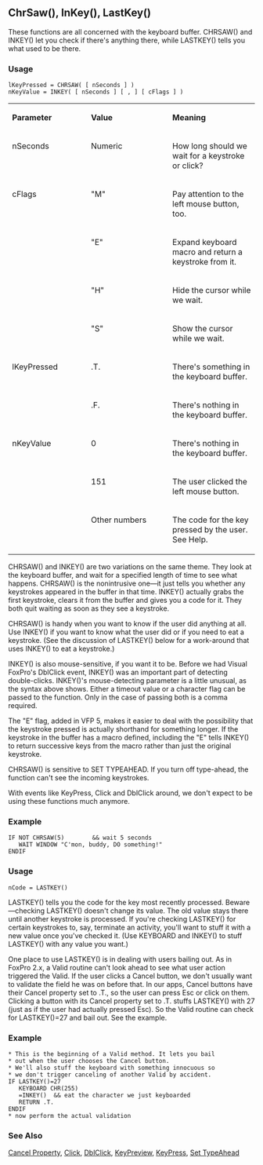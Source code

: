 ## ChrSaw(), InKey(), LastKey()

These functions are all concerned with the keyboard buffer. CHRSAW() and INKEY() let you check if there's anything there, while LASTKEY() tells you what used to be there.

### Usage

```foxpro
lKeyPressed = CHRSAW( [ nSeconds ] )
nKeyValue = INKEY( [ nSeconds ] [ , ] [ cFlags ] )
```
<table>
<tr>
  <td width="32%" valign="top">
  <p><b>Parameter</b></p>
  </td>
  <td width="23%" valign="top">
  <p><b>Value</b></p>
  </td>
  <td width="45%" valign="top">
  <p><b>Meaning</b></p>
  </td>
 </tr>
<tr>
  <td width="32%" valign="top">
  <p>nSeconds</p>
  </td>
  <td width="23%" valign="top">
  <p>Numeric</p>
  </td>
  <td width="45%" valign="top">
  <p>How long should we wait for a keystroke or click?</p>
  </td>
 </tr>
<tr>
  <td width="32%" rowspan="4" valign="top">
  <p>cFlags</p>
  </td>
  <td width="23%" valign="top">
  <p>&quot;M&quot;</p>
  </td>
  <td width="45%" valign="top">
  <p>Pay attention to the left mouse button, too.</p>
  </td>
 </tr>
<tr>
  <td width="33%" valign="top">
  <p>&quot;E&quot;</p>
  </td>
  <td width="67%" valign="top">
  <p>Expand keyboard macro and return a keystroke from it. </p>
  </td>
 </tr>
<tr>
  <td width="33%" valign="top">
  <p>&quot;H&quot;</p>
  </td>
  <td width="67%" valign="top">
  <p>Hide the cursor while we wait.</p>
  </td>
 </tr>
<tr>
  <td width="33%" valign="top">
  <p>&quot;S&quot;</p>
  </td>
  <td width="67%" valign="top">
  <p>Show the cursor while we wait.</p>
  </td>
 </tr>
<tr>
  <td width="32%" rowspan="2" valign="top">
  <p>lKeyPressed</p>
  </td>
  <td width="23%" valign="top">
  <p>.T.</p>
  </td>
  <td width="45%" valign="top">
  <p>There's something in the keyboard buffer.</p>
  </td>
 </tr>
<tr>
  <td width="33%" valign="top">
  <p>.F.</p>
  </td>
  <td width="67%" valign="top">
  <p>There's nothing in the keyboard buffer.</p>
  </td>
 </tr>
<tr>
  <td width="32%" rowspan="3" valign="top">
  <p>nKeyValue</p>
  </td>
  <td width="23%" valign="top">
  <p>0</p>
  </td>
  <td width="45%" valign="top">
  <p>There's nothing in the keyboard buffer.</p>
  </td>
 </tr>
<tr>
  <td width="33%" valign="top">
  <p>151</p>
  </td>
  <td width="67%" valign="top">
  <p>The user clicked the left mouse button.</p>
  </td>
 </tr>
<tr>
  <td width="33%" valign="top">
  <p>Other numbers</p>
  </td>
  <td width="67%" valign="top">
  <p>The code for the key pressed by the user. See Help.</p>
  </td>
 </tr>
</table>

CHRSAW() and INKEY() are two variations on the same theme. They look at the keyboard buffer, and wait for a specified length of time to see what happens. CHRSAW() is the nonintrusive one&mdash;it just tells you whether any keystrokes appeared in the buffer in that time. INKEY() actually grabs the first keystroke, clears it from the buffer and gives you a code for it. They both quit waiting as soon as they see a keystroke.

CHRSAW() is handy when you want to know if the user did anything at all. Use INKEY() if you want to know what the user did or if you need to eat a keystroke. (See the discussion of LASTKEY() below for a work-around that uses INKEY() to eat a keystroke.)

INKEY() is also mouse-sensitive, if you want it to be. Before we had Visual FoxPro's DblClick event, INKEY() was an important part of detecting double-clicks. INKEY()'s mouse-detecting parameter is a little unusual, as the syntax above shows. Either a timeout value or a character flag can be passed to the function. Only in the case of passing both is a comma required.

The "E" flag, added in VFP 5, makes it easier to deal with the possibility that the keystroke pressed is actually shorthand for something longer. If the keystroke in the buffer has a macro defined, including the "E" tells INKEY() to return successive keys from the macro rather than just the original keystroke.

CHRSAW() is sensitive to SET TYPEAHEAD. If you turn off type-ahead, the function can't see the incoming keystrokes.

With events like KeyPress, Click and DblClick around, we don't expect to be using these functions much anymore.

### Example

```foxpro
IF NOT CHRSAW(5)        && wait 5 seconds
   WAIT WINDOW "C'mon, buddy, DO something!"
ENDIF
```
### Usage

```foxpro
nCode = LASTKEY()
```

LASTKEY() tells you the code for the key most recently processed. Beware&mdash;checking LASTKEY() doesn't change its value. The old value stays there until another keystroke is processed. If you're checking LASTKEY() for certain keystrokes to, say, terminate an activity, you'll want to stuff it with a new value once you've checked it. (Use KEYBOARD and INKEY() to stuff LASTKEY() with any value you want.)

One place to use LASTKEY() is in dealing with users bailing out. As in FoxPro 2.x, a Valid routine can't look ahead to see what user action triggered the Valid. If the user clicks a Cancel button, we don't usually want to validate the field he was on before that. In our apps, Cancel buttons have their Cancel property set to .T., so the user can press Esc or click on them. Clicking a button with its Cancel property set to .T. stuffs LASTKEY() with 27 (just as if the user had actually pressed Esc). So the Valid routine can check for LASTKEY()=27 and bail out. See the example.

### Example

```foxpro
* This is the beginning of a Valid method. It lets you bail
* out when the user chooses the Cancel button.
* We'll also stuff the keyboard with something innocuous so
* we don't trigger canceling of another Valid by accident.
IF LASTKEY()=27
   KEYBOARD CHR(255)
   =INKEY()  && eat the character we just keyboarded
   RETURN .T.
ENDIF
* now perform the actual validation
```
### See Also

[Cancel Property](s4g444.md), [Click](s4g341.md), [DblClick](s4g341.md), [KeyPreview](s4g374.md), [KeyPress](s4g374.md), [Set TypeAhead](s4g143.md)